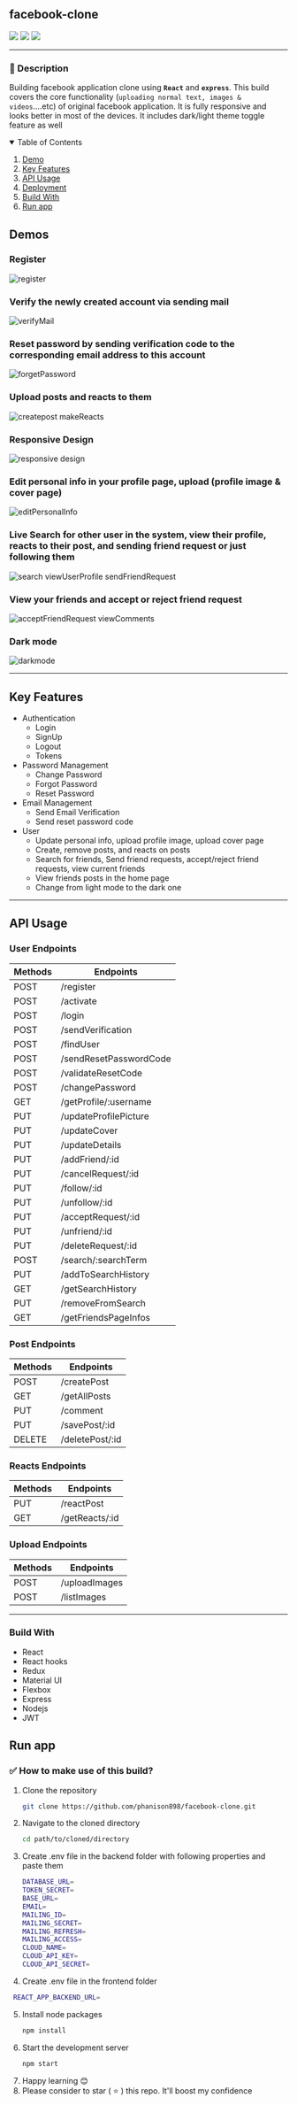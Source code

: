 ## facebook-clone

![](https://img.shields.io/github/languages/code-size/phanison898/facebook-clone?style=flat-square)
![](https://img.shields.io/github/languages/top/phanison898/facebook-clone?style=flat-square)
![](https://img.shields.io/github/license/phanison898/facebook-clone?style=flat-square)


---
### 🚥 Description

Building facebook application clone using **`React`** and **`express`**. This build covers the core functionality (`uploading normal text, images & videos`....etc) of original facebook application. It is fully responsive and looks better in most of the devices. It includes dark/light theme toggle feature as well



<!-- TABLE OF CONTENTS -->
<details open="open">
  <summary>Table of Contents</summary>
  <ol>
    <li>
      <a href="#demos">Demo</a>
    </li>
    <li>
      <a href="#key-features">Key Features</a>
    </li>
    <li>
      <a href="#api-usage">API Usage</a>
    </li>
    <li>
      <a href="#deployment">Deployment</a>
    </li>
    <li>
      <a href="#build-with">Build With</a>
    </li>
    <li>
      <a href="#run-app">Run app</a>
    </li>
  </ol>
</details>


## Demos

<h3>Register</h3>

![register](https://user-images.githubusercontent.com/75969308/193156186-758504b9-f965-4aeb-b7ad-6caf1eca230a.gif)

<h3>Verify the newly created account via sending mail</h3>

![verifyMail](https://user-images.githubusercontent.com/75969308/193156623-7971294b-b389-4475-a827-bd575746b96a.gif)

<h3>Reset password by sending verification code to the corresponding email address to this account</h3>

![forgetPassword](https://user-images.githubusercontent.com/75969308/193156829-5f01763a-a378-4d5f-b14f-8442d0fa0847.gif)


<h3>Upload posts and reacts to them</h3>

![createpost makeReacts](https://user-images.githubusercontent.com/75969308/193156940-3313293f-0bd5-45c8-ba14-0adf88429644.gif)


<h3>Responsive Design</h3>

![responsive design](https://user-images.githubusercontent.com/75969308/193157058-7ee0e507-7611-4eb3-adab-b35e166bccf1.gif)

<h3>Edit personal info in your profile page, upload (profile image & cover page)</h3>

![editPersonalInfo](https://user-images.githubusercontent.com/75969308/193157129-9a5658f5-c710-4bf6-b25f-10c0018061f2.gif)


<h3>Live Search for other user in the system, view their profile, reacts to their post, and sending friend request or just following them</h3>

![search viewUserProfile sendFriendRequest](https://user-images.githubusercontent.com/75969308/193157152-8e46cc6c-db90-42c7-9b01-802e92ab0432.gif)

<h3>View your friends and accept or reject friend request</h3>

![acceptFriendRequest viewComments](https://user-images.githubusercontent.com/75969308/193157421-b1464ed5-403e-414e-b396-81a55dea6081.gif)

<h3>Dark mode</h3>

![darkmode](https://user-images.githubusercontent.com/75969308/193157574-e22a74d3-113d-4f45-8363-0d17ca870a46.gif)

------------------------------





## Key Features

* Authentication
  * Login 
  * SignUp
  * Logout
  * Tokens
* Password Management
  * Change Password 
  * Forgot Password 
  * Reset Password  
* Email Management
  * Send Email Verification 
  * Send reset password code 
* User
  * Update personal info, upload profile image, upload cover page
  * Create, remove posts, and reacts on posts
  * Search for friends, Send friend requests, accept/reject friend requests, view current friends
  * View friends posts in the home page 
  * Change from light mode to the dark one

---

## API Usage

### User Endpoints

| Methods  |        Endpoints       |
| -------  | ---------------------- |
| POST     | /register              |          
| POST     | /activate              |          
| POST     | /login                 |         
| POST     | /sendVerification      |          
| POST     | /findUser              |          
| POST     | /sendResetPasswordCode |          
| POST     | /validateResetCode     |
| POST     | /changePassword        |
| GET      | /getProfile/:username  |          
| PUT     | /updateProfilePicture  |          
| PUT     | /updateCover           |          
| PUT     | /updateDetails         |          
| PUT     | /addFriend/:id         |
| PUT     | /cancelRequest/:id         |
| PUT     | /follow/:id            |          
| PUT     | /unfollow/:id          |   
 PUT     | /acceptRequest/:id          | 
| PUT     | /unfriend/:id          |      
| PUT     | /deleteRequest/:id          |
| POST     | /search/:searchTerm    |          
| PUT     | /addToSearchHistory    |          
| GET     | /getSearchHistory      |          
| PUT     | /removeFromSearch      |          
| GET     | /getFriendsPageInfos   |          



### Post Endpoints

| Methods |        Endpoints       |
| ------- | ---------------------- |
| POST    | /createPost            |
| GET     | /getAllPosts           |
| PUT     | /comment               |
| PUT     | /savePost/:id          |
| DELETE     | /deletePost/:id        |


### Reacts Endpoints

| Methods |        Endpoints       |
| ------- | ---------------------- |
| PUT    | /reactPost             |
| GET     | /getReacts/:id         |

### Upload Endpoints

| Methods |        Endpoints       |
| ------- | ---------------------- |
| POST    | /uploadImages          |
| POST     | /listImages            |


---

### Build With

- React
- React hooks
- Redux
- Material UI
- Flexbox
- Express
- Nodejs
- JWT

## Run app
### ✅ How to make use of this build?

1. Clone the repository
   ```bash
   git clone https://github.com/phanison898/facebook-clone.git
   ```
2. Navigate to the cloned directory
   ```bash
   cd path/to/cloned/directory
   ```
3. Create .env file in the backend folder with following properties and paste them
   ```bash
   DATABASE_URL=
   TOKEN_SECRET=
   BASE_URL=
   EMAIL=
   MAILING_ID=
   MAILING_SECRET=
   MAILING_REFRESH=
   MAILING_ACCESS=
   CLOUD_NAME=
   CLOUD_API_KEY=
   CLOUD_API_SECRET=
   ```
4. Create .env file in the frontend folder
  ```bash
   REACT_APP_BACKEND_URL=
   ```
5. Install node packages
   ```bash
   npm install
   ```
6. Start the development server
   ```bash
   npm start
   ```
7. Happy learning 😊
8. Please consider to star ( ⭐ ) this repo. It'll boost my confidence
